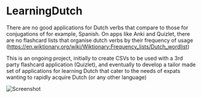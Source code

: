# LearningDutch

There are no good applications for Dutch verbs that compare to those for conjugations of for example, Spanish. On apps like Anki and Quizlet, there are no flashcard lists that organise dutch verbs by their frequency of usage (https://en.wiktionary.org/wiki/Wiktionary:Frequency_lists/Dutch_wordlist)

This is an ongoing project, initially to create CSVs to be used with a 3rd party flashcard application (Quizlet), and eventually to develop a tailor made set of applications for learning Dutch that cater to the needs of expats wanting to rapidly acquire Dutch (or any other language)

![Screenshot](screenshot.png)
